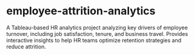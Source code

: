 # employee-attrition-analytics
 A Tableau-based HR analytics project analyzing key drivers of employee turnover, including job satisfaction, tenure, and business travel. Provides interactive insights to help HR teams optimize retention strategies and reduce attrition. 
